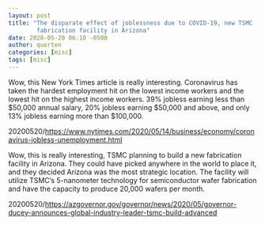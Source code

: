 ```yaml
---
layout: post
title: "The disparate effect of joblessness due to COVID-19, new TSMC
        fabrication facility in Arizona"
date: 2020-05-20 06:10 -0500
author: quorten
categories: [misc]
tags: [misc]
---
```


Wow, this New York Times article is really interesting.  Coronavirus
has taken the hardest employment hit on the lowest income workers and
the lowest hit on the highest income workers.  39% jobless earning
less than $50,000 annual salary, 20% jobless earning $50,000 and
above, and only 13% jobless earning more than $100,000.

20200520/https://www.nytimes.com/2020/05/14/business/economy/coronavirus-jobless-unemployment.html

Wow, this is really interesting, TSMC planning to build a new
fabrication facility in Arizona.  They could have picked anywhere in
the world to place it, and they decided Arizona was the most strategic
location.  The facility will utilize TSMC’s 5-nanometer technology for
semiconductor wafer fabrication and have the capacity to produce
20,000 wafers per month.

20200520/https://azgovernor.gov/governor/news/2020/05/governor-ducey-announces-global-industry-leader-tsmc-build-advanced
